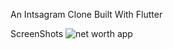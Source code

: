 An Intsagram Clone Built With Flutter

ScreenShots
![net worth app](https://github.com/emexbazz/insta_clone_flutter/blob/master/lib/screenshots/Screenshot_20210615-174031.png)

